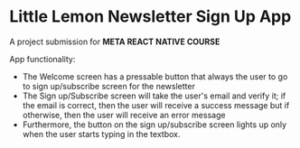 # Little Lemon Newsletter Sign Up App
A project submission for **META REACT NATIVE COURSE**

App functionality:
- The Welcome screen has a pressable button that always the user to go to sign up/subscribe screen for the newsletter
- The Sign up/Subscribe screen will take the user's email and verify it; if the email is correct, then the user will receive a success message but if otherwise, then the user will receive an error message
- Furthermore, the button on the sign up/subscribe screen lights up only when the user starts typing in the textbox.
